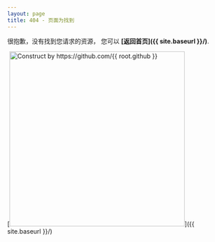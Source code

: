 ```yaml
---
layout: page
title: 404 - 页面为找到
---
```


很抱歉，没有找到您请求的资源， 您可以 **[返回首页]({{ site.baseurl }}/)**.

[<img src="{{ site.baseurl }}/images/404.jpg" alt="Construct by https://github.com/{{ root.github }}" style="width: 400px;"/>]({{ site.baseurl }}/)
